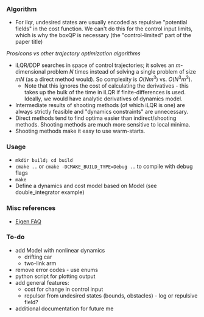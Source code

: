 ### Algorithm

* For ilqr, undesired states are usually encoded as repulsive "potential fields" in the cost function. We can't do this for the control input limits, which is why the boxQP is necessary (the "control-limited" part of the paper title)

_Pros/cons vs other trajectory optimization algorithms_

* iLQR/DDP searches in space of control trajectories; it solves an $m$-dimensional problem $N$ times instead of solving a single problem of size $mN$ (as a direct method would). So complexity is $O(Nm^3)$ vs. $O(N^3m^3)$.
    * Note that this ignores the cost of calculating the derivatives - this takes up the bulk of the time in iLQR if finite-differences is used. Ideally, we would have analytic derivatives of dynamics model.
* Intermediate results of shooting methods (of which iLQR is one) are always strictly feasible and "dynamics constraints" are unnecessary.
* Direct methods tend to find optima easier than indirect/shooting methods. Shooting methods are much more sensitive to local minima.
* Shooting methods make it easy to use warm-starts.

### Usage

* `mkdir build; cd build`
* `cmake ..` or `cmake -DCMAKE_BUILD_TYPE=Debug ..` to compile with debug flags
* `make`
* Define a dynamics and cost model based on Model (see double_integrator example)

### Misc references

* [Eigen FAQ](http://eigen.tuxfamily.org/index.php?title=FAQ)

### To-do

* add Model with nonlinear dynamics
    * drifting car
    * two-link arm
* remove error codes - use enums
* python script for plotting output
* add general features:
    * cost for change in control input
    * repulsor from undesired states (bounds, obstacles) - log or repulsive field?
* additional documentation for future me

